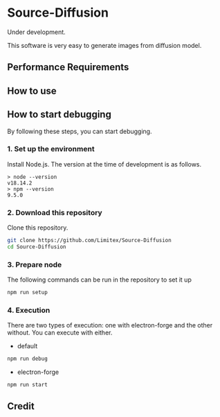 # Source-Diffusion

Under development.

This software is very easy to generate images from diffusion model.

## Performance Requirements

## How to use

## How to start debugging

By following these steps, you can start debugging.

### 1. Set up the environment

Install Node.js.
The version at the time of development is as follows.

```shell
> node --version
v18.14.2
> npm --version
9.5.0
```

### 2. Download this repository

Clone this repository.

```sh
git clone https://github.com/Limitex/Source-Diffusion
cd Source-Diffusion
```

### 3. Prepare node

The following commands can be run in the repository to set it up

```sh
npm run setup
```

### 4. Execution
There are two types of execution: one with electron-forge and the other without. 
You can execute with either.

* default
```sh
npm run debug 
```

* electron-forge
```sh
npm run start
```

## Credit
